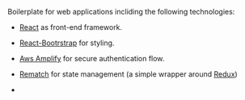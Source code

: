 Boilerplate for web applications incliding the following technologies:

- [React](https://reactjs.org) as front-end framework.
- [React-Bootrstrap](https://react-bootstrap.github.io/) for styling.
- [Aws Amplify](https://aws-amplify.github.io/amplify-js/media/quick_start) for secure authentication flow.
- [Rematch](https://rematch.gitbooks.io/rematch/) for state management (a simple wrapper around [Redux](https://redux.js.org))



-